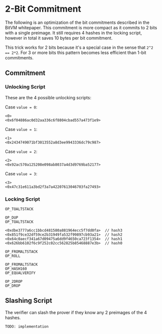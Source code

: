 # 2-Bit Commitment
The following is an optimization of the bit commitments described in the BitVM whitepaper. This commitment is more compact as it commits to 2 bits with a single preimage. It still requires 4 hashes in the locking script, however in total it saves 10 bytes per bit commitment.

This trick works for 2 bits because it's a special case in the sense that `2^2 == 2*2`. For 3 or more bits this pattern becomes less efficient than 1-bit commitments.

## Commitment

### Unlocking Script

These are the 4 possible unlocking scripts:

Case `value = 0`:
```
<0>
<0x6f04886ac0d32aa336c6f8804cbad557a473f1e9>
```

Case `value = 1`:
```
<1>
<0x2434749071bf3013552a8d3ee9943336dc79c987>
```

Case `value = 2`:
```
<2>
<0x92ac570a125208e098ab8037a4d3d9769ba52177>
```
Case `value = 3`:
```
<3>
<0x47c31e611a3bd2f3a7a42207613046703fa27493>
```

### Locking Script
```
OP_TOALTSTACK

OP_DUP
OP_TOALTSTACK

<0xdbe3777a6cc1bbcd481580a881964ecc5f7dd0fa>  // hash3
<0x851f9ce32df59ce2b31949fa532f99897cb93a21>  // hash2
<0x64c0aecf341a67d09475a6dd9f4650ca723f1354>  // hash1
<0x626bb6102f6c9f252c02cc562825b85468887e3b>  // hash0

OP_FROMALTSTACK
OP_ROLL

OP_FROMALTSTACK
OP_HASH160
OP_EQUALVERIFY

OP_2DROP
OP_DROP
```

## Slashing Script

The verifier can slash the prover if they know any 2 preimages of the 4 hashes. 
```
TODO: implementation
```
